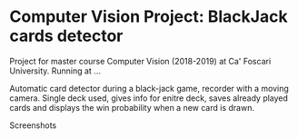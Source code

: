 
# Computer Vision Project: BlackJack cards detector

Project for master course Computer Vision (2018-2019) at Ca' Foscari University.
Running at ...

Automatic card detector during a black-jack game, recorder with a moving camera.
Single deck used, gives info for enitre deck, saves already played cards 
and displays the win probability when a new card is drawn.

Screenshots
